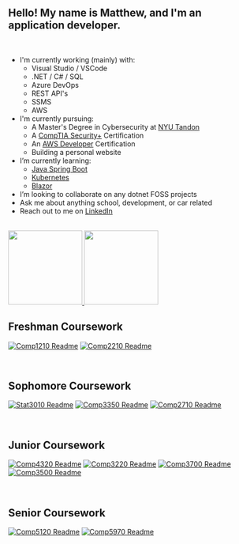 ## Hello! My name is Matthew, and I'm an application developer.

<br>

- I'm currently working (mainly) with:
    - Visual Studio / VSCode
    - .NET / C# / SQL
    - Azure DevOps
    - REST API's
    - SSMS
    - AWS
- I'm currently pursuing:
    - A Master's Degree in Cybersecurity at [NYU Tandon](https://engineering.nyu.edu/academics/programs/cybersecurity-ms-campus)
    - A [CompTIA Security+](https://www.comptia.org/certifications/security) Certification
    - An [AWS Developer](https://aws.amazon.com/certification/certified-developer-associate/) Certification
    - Building a personal website
- I’m currently learning:
    - [Java Spring Boot](https://spring.io/projects/spring-boot)
    - [Kubernetes](https://kubernetes.io/)
    - [Blazor](https://dotnet.microsoft.com/en-us/apps/aspnet/web-apps/blazor)
- I’m looking to collaborate on any dotnet FOSS projects
- Ask me about anything school, development, or car related
- Reach out to me on [LinkedIn](https://www.linkedin.com/in/matthew-bentz-0a216a243/)

<br>

<a href="https://github.com/anuraghazra/github-readme-stats">
  <img src="https://github-readme-stats.vercel.app/api?username=MatthewBentz&hide=issues&count_private=true&show_icons=true&theme=transparent&include_all_commits=true&custom_title=Matthew's%20GitHub" height="150" />
</a>
<a href="https://github.com/anuraghazra/github-readme-stats">
  <img src="https://github-readme-stats.vercel.app/api/top-langs/?username=MatthewBentz&theme=transparent&size_weight=0.5&count_weight=0.5&langs_count=10&hide=makefile,c&layout=compact" height="150" />
</a>

<!--[![GitHub Overview](https://github-readme-stats.vercel.app/api?username=MatthewBentz&hide=issues&count_private=true&show_icons=true&theme=transparent&include_all_commits=true&custom_title=Matthew's%20GitHub)](https://github.com/anuraghazra/github-readme-stats)
[![Top Languages](https://github-readme-stats.vercel.app/api/top-langs/?username=MatthewBentz&theme=transparent&size_weight=0.5&count_weight=0.5&langs_count=10&hide=makefile,c&layout=compact)](https://github.com/anuraghazra/github-readme-stats)-->

<br>

## Freshman Coursework

[![Comp1210 Readme](https://github-readme-stats.vercel.app/api/pin/?username=MatthewBentz&repo=Comp1210&theme=transparent)](https://github.com/MatthewBentz/Comp1210)
[![Comp2210 Readme](https://github-readme-stats.vercel.app/api/pin/?username=MatthewBentz&repo=Comp2210&theme=transparent)](https://github.com/MatthewBentz/Comp2210)

<br>

## Sophomore Coursework

[![Stat3010 Readme](https://github-readme-stats.vercel.app/api/pin/?username=MatthewBentz&repo=Stat3010&theme=transparent)](https://github.com/MatthewBentz/Stat3010)
[![Comp3350 Readme](https://github-readme-stats.vercel.app/api/pin/?username=MatthewBentz&repo=Comp3350&theme=transparent)](https://github.com/MatthewBentz/Comp3350)
[![Comp2710 Readme](https://github-readme-stats.vercel.app/api/pin/?username=MatthewBentz&repo=Comp2710&theme=transparent)](https://github.com/MatthewBentz/Comp2710)

<br>

## Junior Coursework

[![Comp4320 Readme](https://github-readme-stats.vercel.app/api/pin/?username=MatthewBentz&repo=Comp4320&theme=transparent)](https://github.com/MatthewBentz/Comp4320)
[![Comp3220 Readme](https://github-readme-stats.vercel.app/api/pin/?username=MatthewBentz&repo=Comp3220&theme=transparent)](https://github.com/MatthewBentz/Comp3220)
[![Comp3700 Readme](https://github-readme-stats.vercel.app/api/pin/?username=MatthewBentz&repo=Comp3700&theme=transparent)](https://github.com/MatthewBentz/Comp3700)
[![Comp3500 Readme](https://github-readme-stats.vercel.app/api/pin/?username=MatthewBentz&repo=Comp3500&theme=transparent)](https://github.com/MatthewBentz/Comp3500)

<br>

## Senior Coursework

[![Comp5120 Readme](https://github-readme-stats.vercel.app/api/pin/?username=MatthewBentz&repo=Comp5120&theme=transparent)](https://github.com/MatthewBentz/Comp5120)
[![Comp5970 Readme](https://github-readme-stats.vercel.app/api/pin/?username=MatthewBentz&repo=Comp5970&theme=transparent)](https://github.com/MatthewBentz/Comp5970)
